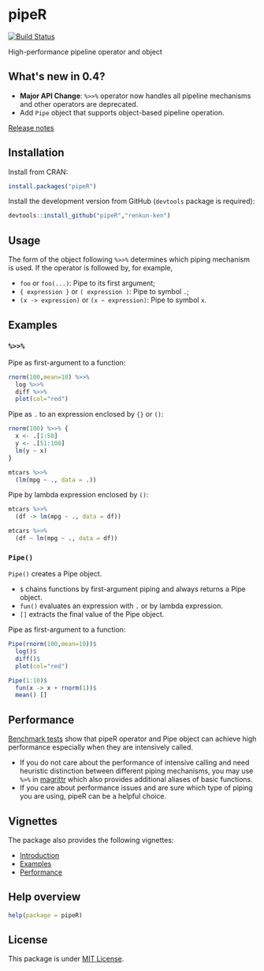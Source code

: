 

# pipeR

[![Build Status](https://travis-ci.org/renkun-ken/pipeR.png?branch=master)](https://travis-ci.org/renkun-ken/pipeR)

High-performance pipeline operator and object

## What's new in 0.4?

- **Major API Change**: `%>>%` operator now handles all pipeline mechanisms and other operators are deprecated.
- Add `Pipe` object that supports object-based pipeline operation.

[Release notes](https://github.com/renkun-ken/pipeR/releases)

## Installation

Install from CRAN:

```r
install.packages("pipeR")
```

Install the development version from GitHub (`devtools` package is required):

```r
devtools::install_github("pipeR","renkun-ken")
```

## Usage

The form of the object following `%>>%` determines which piping mechanism is used. If the operator is followed by, for example, 

- `foo` or `foo(...)`: Pipe to its first argument;
- `{ expression }` or `( expression )`: Pipe to symbol `.`;
- `(x -> expression)` or `(x ~ expression)`: Pipe to symbol `x`.

## Examples

### `%>>%`

Pipe as first-argument to a function:

```r
rnorm(100,mean=10) %>>%
  log %>>%
  diff %>>%
  plot(col="red")
```

Pipe as `.` to an expression enclosed by `{}` or `()`:

```r
rnorm(100) %>>% {
  x <- .[1:50]
  y <- .[51:100]
  lm(y ~ x)
}
```

```r
mtcars %>>%
  (lm(mpg ~ ., data = .))
```

Pipe by lambda expression enclosed by `()`:

```r
mtcars %>>%
  (df -> lm(mpg ~ ., data = df))

mtcars %>>%
  (df ~ lm(mpg ~ ., data = df))
```

### `Pipe()`

`Pipe()` creates a Pipe object. 

- `$` chains functions by first-argument piping and always returns a Pipe object.
- `fun()` evaluates an expression with `.` or by lambda expression.
- `[]` extracts the final value of the Pipe object.

Pipe as first-argument to a function:

```r
Pipe(rnorm(100,mean=10))$
  log()$
  diff()$
  plot(col="red")
```

```r
Pipe(1:10)$
  fun(x -> x + rnorm(1))$
  mean() []
```

## Performance

[Benchmark tests](http://cran.r-project.org/web/packages/pipeR/vignettes/Performance.html) show that pipeR operator and Pipe object can achieve high performance especially when they are intensively called.

- If you do not care about the performance of intensive calling and need heuristic distinction between different piping mechanisms, you may use `%>%` in [magrittr](https://github.com/smbache/magrittr) which also provides additional aliases of basic functions. 
- If you care about performance issues and are sure which type of piping you are using, pipeR can be a helpful choice.

## Vignettes

The package also provides the following vignettes:

- [Introduction](http://cran.r-project.org/web/packages/pipeR/vignettes/Introduction.html)
- [Examples](http://cran.r-project.org/web/packages/pipeR/vignettes/Examples.html)
- [Performance](http://cran.r-project.org/web/packages/pipeR/vignettes/Performance.html)


## Help overview

```r
help(package = pipeR)
```

## License

This package is under [MIT License](http://opensource.org/licenses/MIT).
